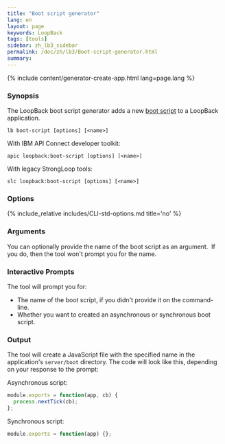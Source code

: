 ```yaml
---
title: "Boot script generator"
lang: en
layout: page
keywords: LoopBack
tags: [tools]
sidebar: zh_lb3_sidebar
permalink: /doc/zh/lb3/Boot-script-generator.html
summary:
---
```


{% include content/generator-create-app.html lang=page.lang %}

### Synopsis

The LoopBack boot script generator adds a new [boot script](Defining-boot-scripts.html) to a LoopBack application.

```
lb boot-script [options] [<name>]
```

With IBM API Connect developer toolkit:

```
apic loopback:boot-script [options] [<name>]
```

With legacy StrongLoop tools:

```
slc loopback:boot-script [options] [<name>]
```

### Options

{% include_relative includes/CLI-std-options.md title='no' %}

### Arguments

You can optionally provide the name of the boot script as an argument.  If you do, then the tool won't prompt you for the name.

### Interactive Prompts

The tool will prompt you for:

* The name of the boot script, if you didn't provide it on the command-line.
* Whether you want to created an asynchronous or synchronous boot script.

### Output

The tool will create a JavaScript file with the specified name in the application's `server/boot` directory.
The code will look like this, depending on your response to the prompt:

Asynchronous script:

```javascript
module.exports = function(app, cb) {
  process.nextTick(cb);
};
```

Synchronous script:

```javascript
module.exports = function(app) {};
```
